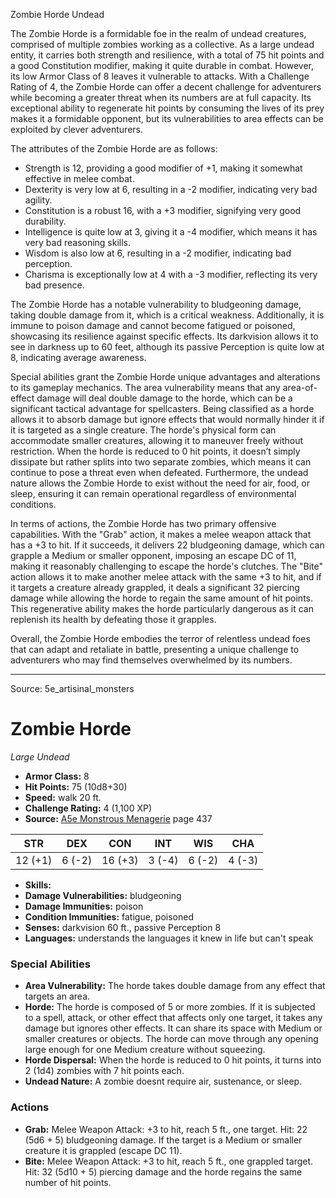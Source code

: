 <MonsterName/>Zombie Horde</MonsterName>
<CreatureType/>Undead</CreatureType>

<summary>The Zombie Horde is a formidable foe in the realm of undead creatures, comprised of multiple zombies working as a collective. As a large undead entity, it carries both strength and resilience, with a total of 75 hit points and a good Constitution modifier, making it quite durable in combat. However, its low Armor Class of 8 leaves it vulnerable to attacks. With a Challenge Rating of 4, the Zombie Horde can offer a decent challenge for adventurers while becoming a greater threat when its numbers are at full capacity. Its exceptional ability to regenerate hit points by consuming the lives of its prey makes it a formidable opponent, but its vulnerabilities to area effects can be exploited by clever adventurers.</summary>

<detail>

The attributes of the Zombie Horde are as follows: 
- Strength is 12, providing a good modifier of +1, making it somewhat effective in melee combat.
- Dexterity is very low at 6, resulting in a -2 modifier, indicating very bad agility.
- Constitution is a robust 16, with a +3 modifier, signifying very good durability.
- Intelligence is quite low at 3, giving it a -4 modifier, which means it has very bad reasoning skills.
- Wisdom is also low at 6, resulting in a -2 modifier, indicating bad perception.
- Charisma is exceptionally low at 4 with a -3 modifier, reflecting its very bad presence.

The Zombie Horde has a notable vulnerability to bludgeoning damage, taking double damage from it, which is a critical weakness. Additionally, it is immune to poison damage and cannot become fatigued or poisoned, showcasing its resilience against specific effects. Its darkvision allows it to see in darkness up to 60 feet, although its passive Perception is quite low at 8, indicating average awareness.

Special abilities grant the Zombie Horde unique advantages and alterations to its gameplay mechanics. The area vulnerability means that any area-of-effect damage will deal double damage to the horde, which can be a significant tactical advantage for spellcasters. Being classified as a horde allows it to absorb damage but ignore effects that would normally hinder it if it is targeted as a single creature. The horde's physical form can accommodate smaller creatures, allowing it to maneuver freely without restriction. When the horde is reduced to 0 hit points, it doesn’t simply dissipate but rather splits into two separate zombies, which means it can continue to pose a threat even when defeated. Furthermore, the undead nature allows the Zombie Horde to exist without the need for air, food, or sleep, ensuring it can remain operational regardless of environmental conditions.

In terms of actions, the Zombie Horde has two primary offensive capabilities. With the "Grab" action, it makes a melee weapon attack that has a +3 to hit. If it succeeds, it delivers 22 bludgeoning damage, which can grapple a Medium or smaller opponent, imposing an escape DC of 11, making it reasonably challenging to escape the horde's clutches. The "Bite" action allows it to make another melee attack with the same +3 to hit, and if it targets a creature already grappled, it deals a significant 32 piercing damage while allowing the horde to regain the same amount of hit points. This regenerative ability makes the horde particularly dangerous as it can replenish its health by defeating those it grapples.

Overall, the Zombie Horde embodies the terror of relentless undead foes that can adapt and retaliate in battle, presenting a unique challenge to adventurers who may find themselves overwhelmed by its numbers.</detail>



---

Source: 5e_artisinal_monsters

# Zombie Horde

*Large* *Undead*

- **Armor Class:** 8
- **Hit Points:** 75 (10d8+30)
- **Speed:** walk 20 ft.
- **Challenge Rating:** 4 (1,100 XP)
- **Source:** [A5e Monstrous Menagerie](https://enpublishingrpg.com/products/level-up-monstrous-menagerie-a5e) page 437

| STR | DEX | CON | INT | WIS | CHA |
| --- | --- | --- | --- | --- | --- |
| 12 (+1) | 6 (-2) | 16 (+3) | 3 (-4) | 6 (-2) | 4 (-3) |

- **Skills:** 
- **Damage Vulnerabilities:** bludgeoning
- **Damage Immunities:** poison
- **Condition Immunities:** fatigue, poisoned
- **Senses:** darkvision 60 ft., passive Perception 8
- **Languages:** understands the languages it knew in life but can't speak

### Special Abilities

- **Area Vulnerability:** The horde takes double damage from any effect that targets an area.
- **Horde:** The horde is composed of 5 or more zombies. If it is subjected to a spell, attack, or other effect that affects only one target, it takes any damage but ignores other effects. It can share its space with Medium or smaller creatures or objects. The horde can move through any opening large enough for one Medium creature without squeezing.
- **Horde Dispersal:** When the horde is reduced to 0 hit points, it turns into 2 (1d4) zombies with 7 hit points each.
- **Undead Nature:** A zombie doesnt require air, sustenance, or sleep.

### Actions

- **Grab:** Melee Weapon Attack: +3 to hit, reach 5 ft., one target. Hit: 22 (5d6 + 5) bludgeoning damage. If the target is a Medium or smaller creature  it is grappled (escape DC 11).
- **Bite:** Melee Weapon Attack: +3 to hit, reach 5 ft., one grappled target. Hit: 32 (5d10 + 5) piercing damage  and the horde regains the same number of hit points.




